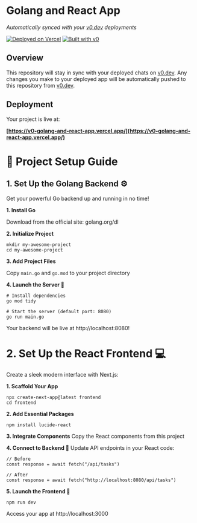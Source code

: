 # Golang and React App

*Automatically synced with your [v0.dev](https://v0.dev) deployments*

[![Deployed on Vercel](https://img.shields.io/badge/Deployed%20on-Vercel-black?style=for-the-badge&logo=vercel)](https://vercel.com/aqfasmanju7-4557s-projects/v0-golang-and-react-app)
[![Built with v0](https://img.shields.io/badge/Built%20with-v0.dev-black?style=for-the-badge)](https://v0.dev/chat/projects/YDzie90vPZX)

## Overview

This repository will stay in sync with your deployed chats on [v0.dev](https://v0.dev).
Any changes you make to your deployed app will be automatically pushed to this repository from [v0.dev](https://v0.dev).

## Deployment

Your project is live at:

**[https://v0-golang-and-react-app.vercel.app/](https://v0-golang-and-react-app.vercel.app/)**

# 🚀 Project Setup Guide
## 1. Set Up the Golang Backend ⚙️

   Get your powerful Go backend up and running in no time!

**1. Install Go**
  
   Download from the official site: golang.org/dl
   
**2. Initialize Project**
   ```
   mkdir my-awesome-project
   cd my-awesome-project
   ```
**3. Add Project Files**

   Copy `main.go` and `go.mod` to your project directory

**4. Launch the Server 🚀**
   ```
   # Install dependencies
   go mod tidy

   # Start the server (default port: 8080)
   go run main.go
   ```
Your backend will be live at http://localhost:8080!

# 2. Set Up the React Frontend 💻
Create a sleek modern interface with Next.js:

**1. Scaffold Your App**
  ```
  npx create-next-app@latest frontend
  cd frontend
  ```
**2. Add Essential Packages**
  ```
  npm install lucide-react
  ```
**3. Integrate Components**
  Copy the React components from this project

**4. Connect to Backend 🔌**
  Update API endpoints in your React code:
  ```
  // Before
  const response = await fetch("/api/tasks")
  
  // After
  const response = await fetch("http://localhost:8080/api/tasks")
  ```
**5. Launch the Frontend 🎉**
  ```
  npm run dev
  ```
  Access your app at http://localhost:3000

